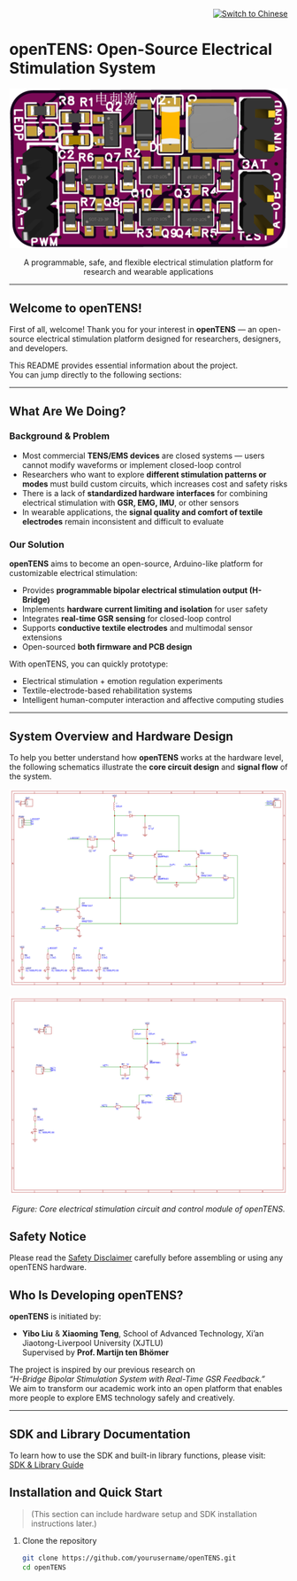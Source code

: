 <p align="right">
  <a href="README_CN.md">
    <img src="https://img.shields.io/badge/切换为-中文文档-blue" alt="Switch to Chinese">
  </a>
</p>

#  openTENS: Open-Source Electrical Stimulation System

<p align="center">
  <img alt="banner" src="images/3d1.png" width="600">
</p>
<p align="center">
  A programmable, safe, and flexible electrical stimulation platform for research and wearable applications
</p>

---

##  Welcome to openTENS!

First of all, welcome! 
Thank you for your interest in **openTENS** — an open-source electrical stimulation platform designed for researchers, designers, and developers.

This README provides essential information about the project.  
You can jump directly to the following sections:

---

##  What Are We Doing?

### Background & Problem

- Most commercial **TENS/EMS devices** are closed systems — users cannot modify waveforms or implement closed-loop control  
- Researchers who want to explore **different stimulation patterns or modes** must build custom circuits, which increases cost and safety risks  
- There is a lack of **standardized hardware interfaces** for combining electrical stimulation with **GSR, EMG, IMU**, or other sensors  
- In wearable applications, the **signal quality and comfort of textile electrodes** remain inconsistent and difficult to evaluate  

###  Our Solution

**openTENS** aims to become an open-source, Arduino-like platform for customizable electrical stimulation:

- Provides **programmable bipolar electrical stimulation output (H-Bridge)**  
- Implements **hardware current limiting and isolation** for user safety  
- Integrates **real-time GSR sensing** for closed-loop control  
- Supports **conductive textile electrodes** and multimodal sensor extensions  
- Open-sourced **both firmware and PCB design**

With openTENS, you can quickly prototype:

- Electrical stimulation + emotion regulation experiments  
- Textile-electrode-based rehabilitation systems  
- Intelligent human-computer interaction and affective computing studies  

---
##  System Overview and Hardware Design

To help you better understand how **openTENS** works at the hardware level,  
the following schematics illustrate the **core circuit design** and **signal flow** of the system.

<p align="center">
  <img src="images/Schematic1.png" alt="Hardware Schematic 1" width="650">
</p>

<p align="center">
  <img src="images/Schematic2.png" alt="Hardware Schematic 2" width="650">
</p>

<p align="center">
  <em>Figure: Core electrical stimulation circuit and control module of openTENS.</em>
</p>

##  Safety Notice
Please read the [Safety Disclaimer](SAFETY_NOTICE.md) carefully before assembling or using any openTENS hardware.

##  Who Is Developing openTENS?

**openTENS** is initiated by:

- **Yibo Liu** & **Xiaoming Teng**, School of Advanced Technology, Xi’an Jiaotong-Liverpool University (XJTLU)  
  Supervised by **Prof. Martijn ten Bhömer**

The project is inspired by our previous research on  
*“H-Bridge Bipolar Stimulation System with Real-Time GSR Feedback.”*  
We aim to transform our academic work into an open platform that enables more people to explore EMS technology safely and creatively.

---

##  SDK and Library Documentation

To learn how to use the SDK and built-in library functions, please visit:  
 [SDK & Library Guide](sdk/sdk.md)

##  Installation and Quick Start <a name="installation"></a>

> (This section can include hardware setup and SDK installation instructions later.)

1. Clone the repository  
   ```bash
   git clone https://github.com/yourusername/openTENS.git
   cd openTENS

   
